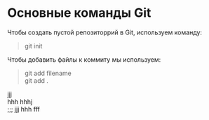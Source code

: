 # Основные команды Git  

Чтобы создать пустой репозиторрий в Git, используем команду:
>  git init  
  
Чтобы добавить файлы к коммиту мы используем:  
>  git add filename  
>  git add  .

jjj  
hhh 
hhhj  
;;;
jjj
hhh
fff
